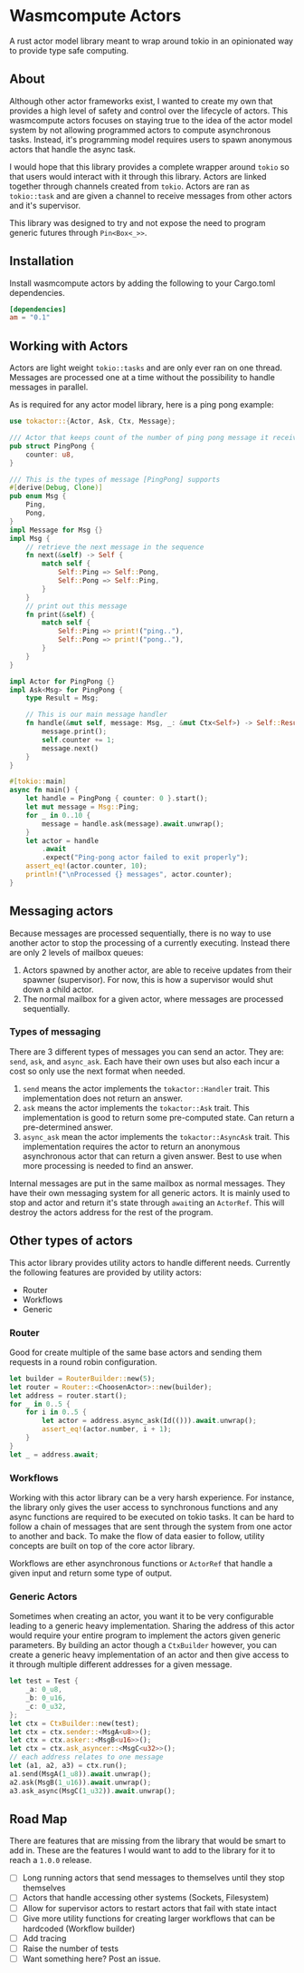 # Wasmcompute Actors

A rust actor model library meant to wrap around tokio in an opinionated way to provide
type safe computing.

## About

Although other actor frameworks exist, I wanted to create my own that provides a
high level of safety and control over the lifecycle of actors. This wasmcompute
actors focuses on staying true to the idea of the actor model system by not
allowing programmed actors to compute asynchronous tasks. Instead, it's programming
model requires users to spawn anonymous actors that handle the async task.

I would hope that this library provides a complete wrapper around `tokio` so that
users would interact with it through this library. Actors are linked together
through channels created from `tokio`. Actors are ran as `tokio::task` and are
given a channel to receive messages from other actors and it's supervisor.

This library was designed to try and not expose the need to program generic futures
through `Pin<Box<_>>`.

## Installation

Install wasmcompute actors by adding the following to your Cargo.toml dependencies.

```toml
[dependencies]
am = "0.1"
```

## Working with Actors

Actors are light weight `tokio::tasks` and are only ever ran on one thread.
Messages are processed one at a time without the possibility to handle messages
in parallel.

As is required for any actor model library, here is a ping pong example:

```rust
use tokactor::{Actor, Ask, Ctx, Message};

/// Actor that keeps count of the number of ping pong message it receives
pub struct PingPong {
    counter: u8,
}

/// This is the types of message [PingPong] supports
#[derive(Debug, Clone)]
pub enum Msg {
    Ping,
    Pong,
}
impl Message for Msg {}
impl Msg {
    // retrieve the next message in the sequence
    fn next(&self) -> Self {
        match self {
            Self::Ping => Self::Pong,
            Self::Pong => Self::Ping,
        }
    }
    // print out this message
    fn print(&self) {
        match self {
            Self::Ping => print!("ping.."),
            Self::Pong => print!("pong.."),
        }
    }
}

impl Actor for PingPong {}
impl Ask<Msg> for PingPong {
    type Result = Msg;

    // This is our main message handler
    fn handle(&mut self, message: Msg, _: &mut Ctx<Self>) -> Self::Result {
        message.print();
        self.counter += 1;
        message.next()
    }
}

#[tokio::main]
async fn main() {
    let handle = PingPong { counter: 0 }.start();
    let mut message = Msg::Ping;
    for _ in 0..10 {
        message = handle.ask(message).await.unwrap();
    }
    let actor = handle
        .await
        .expect("Ping-pong actor failed to exit properly");
    assert_eq!(actor.counter, 10);
    println!("\nProcessed {} messages", actor.counter);
}
```

## Messaging actors

Because messages are processed sequentially, there is no way to use another actor
to stop the processing of a currently executing. Instead there are only 2 levels
of mailbox queues:

1. Actors spawned by another actor, are able to receive updates from their spawner (supervisor). For now, this is how a supervisor would shut down a child actor.
2. The normal mailbox for a given actor, where messages are processed sequentially.

### Types of messaging

There are 3 different types of messages you can send an actor. They are: `send`,
`ask`, and `async_ask`. Each have their own uses but also each incur a cost so
only use the next format when needed.

1. `send` means the actor implements the `tokactor::Handler` trait. This implementation does not return an answer.
2. `ask` means the actor implements the `tokactor::Ask` trait. This implementation is good to return some pre-computed state. Can return a pre-determined answer.
3. `async_ask` mean the actor implements the `tokactor::AsyncAsk` trait. This implementation requires the actor to return an anonymous asynchronous actor that can return a given answer. Best to use when more processing is needed to find an answer.

Internal messages are put in the same mailbox as normal messages. They have their
own messaging system for all generic actors. It is mainly used to stop and actor
and return it's state through `await`ing an `ActorRef`. This will destroy the
actors address for the rest of the program.

## Other types of actors

This actor library provides utility actors to handle different needs. Currently
the following features are provided by utility actors:

- Router
- Workflows
- Generic

### Router

Good for create multiple of the same base actors and sending them requests in
a round robin configuration.

```rust
let builder = RouterBuilder::new(5);
let router = Router::<ChoosenActor>::new(builder);
let address = router.start();
for _ in 0..5 {
    for i in 0..5 {
        let actor = address.async_ask(Id(())).await.unwrap();
        assert_eq!(actor.number, i + 1);
    }
}
let _ = address.await;
```

### Workflows

Working with this actor library can be a very harsh experience. For instance, the
library only gives the user access to synchronous functions and any async functions
are required to be executed on tokio tasks. It can be hard to follow a chain of
messages that are sent through the system from one actor to another and back. To
make the flow of data easier to follow, utility concepts are built on top of the
core actor library.

Workflows are ether asynchronous functions or `ActorRef` that handle a given input
and return some type of output.

### Generic Actors

Sometimes when creating an actor, you want it to be very configurable leading
to a generic heavy implementation. Sharing the address of this actor would require
your entire program to implement the actors given generic parameters. By building
an actor though a `CtxBuilder` however, you can create a generic heavy implementation
of an actor and then give access to it through multiple different addresses for
a given message.

```rust
let test = Test {
    _a: 0_u8,
    _b: 0_u16,
    _c: 0_u32,
};
let ctx = CtxBuilder::new(test);
let ctx = ctx.sender::<MsgA<u8>>();
let ctx = ctx.asker::<MsgB<u16>>();
let ctx = ctx.ask_asyncer::<MsgC<u32>>();
// each address relates to one message
let (a1, a2, a3) = ctx.run();
a1.send(MsgA(1_u8)).await.unwrap();
a2.ask(MsgB(1_u16)).await.unwrap();
a3.ask_async(MsgC(1_u32)).await.unwrap();
```

## Road Map

There are features that are missing from the library that would be smart to add
in. These are the features I would want to add to the library for it to reach a
`1.0.0` release.

- [ ] Long running actors that send messages to themselves until they stop themselves
- [ ] Actors that handle accessing other systems (Sockets, Filesystem)
- [ ] Allow for supervisor actors to restart actors that fail with state intact
- [ ] Give more utility functions for creating larger workflows that can be hardcoded (Workflow builder)
- [ ] Add tracing
- [ ] Raise the number of tests
- [ ] Want something here? Post an issue.
